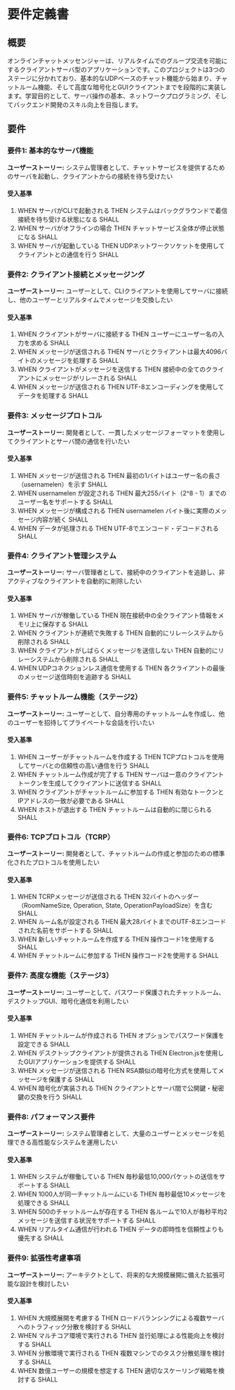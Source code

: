 # 要件定義書

## 概要

オンラインチャットメッセンジャーは、リアルタイムでのグループ交流を可能にするクライアントサーバ型のアプリケーションです。このプロジェクトは3つのステージに分かれており、基本的なUDPベースのチャット機能から始まり、チャットルーム機能、そして高度な暗号化とGUIクライアントまでを段階的に実装します。学習目的として、サーバ操作の基本、ネットワークプログラミング、そしてバックエンド開発のスキル向上を目指します。

## 要件

### 要件1: 基本的なサーバ機能

**ユーザーストーリー:** システム管理者として、チャットサービスを提供するためのサーバを起動し、クライアントからの接続を待ち受けたい

#### 受入基準

1. WHEN サーバがCLIで起動される THEN システムはバックグラウンドで着信接続を待ち受ける状態になる SHALL
2. WHEN サーバがオフラインの場合 THEN チャットサービス全体が停止状態になる SHALL
3. WHEN サーバが起動している THEN UDPネットワークソケットを使用してクライアントとの通信を行う SHALL

### 要件2: クライアント接続とメッセージング

**ユーザーストーリー:** ユーザーとして、CLIクライアントを使用してサーバに接続し、他のユーザーとリアルタイムでメッセージを交換したい

#### 受入基準

1. WHEN クライアントがサーバに接続する THEN ユーザーにユーザー名の入力を求める SHALL
2. WHEN メッセージが送信される THEN サーバとクライアントは最大4096バイトのメッセージを処理する SHALL
3. WHEN クライアントがメッセージを送信する THEN 接続中の全てのクライアントにメッセージがリレーされる SHALL
4. WHEN メッセージが送信される THEN UTF-8エンコーディングを使用してデータを処理する SHALL

### 要件3: メッセージプロトコル

**ユーザーストーリー:** 開発者として、一貫したメッセージフォーマットを使用してクライアントとサーバ間の通信を行いたい

#### 受入基準

1. WHEN メッセージが送信される THEN 最初の1バイトはユーザー名の長さ（usernamelen）を示す SHALL
2. WHEN usernamelen が設定される THEN 最大255バイト（2^8 - 1）までのユーザー名をサポートする SHALL
3. WHEN メッセージが構成される THEN usernamelen バイト後に実際のメッセージ内容が続く SHALL
4. WHEN データが処理される THEN UTF-8でエンコード・デコードされる SHALL

### 要件4: クライアント管理システム

**ユーザーストーリー:** サーバ管理者として、接続中のクライアントを追跡し、非アクティブなクライアントを自動的に削除したい

#### 受入基準

1. WHEN サーバが稼働している THEN 現在接続中の全クライアント情報をメモリ上に保存する SHALL
2. WHEN クライアントが連続で失敗する THEN 自動的にリレーシステムから削除される SHALL
3. WHEN クライアントがしばらくメッセージを送信しない THEN 自動的にリレーシステムから削除される SHALL
4. WHEN UDPコネクションレス通信を使用する THEN 各クライアントの最後のメッセージ送信時刻を追跡する SHALL

### 要件5: チャットルーム機能（ステージ2）

**ユーザーストーリー:** ユーザーとして、自分専用のチャットルームを作成し、他のユーザーを招待してプライベートな会話を行いたい

#### 受入基準

1. WHEN ユーザーがチャットルームを作成する THEN TCPプロトコルを使用してサーバとの信頼性の高い通信を行う SHALL
2. WHEN チャットルーム作成が完了する THEN サーバは一意のクライアントトークンを生成してクライアントに送信する SHALL
3. WHEN クライアントがチャットルームに参加する THEN 有効なトークンとIPアドレスの一致が必要である SHALL
4. WHEN ホストが退出する THEN チャットルームは自動的に閉じられる SHALL

### 要件6: TCPプロトコル（TCRP）

**ユーザーストーリー:** 開発者として、チャットルームの作成と参加のための標準化されたプロトコルを使用したい

#### 受入基準

1. WHEN TCRPメッセージが送信される THEN 32バイトのヘッダー（RoomNameSize, Operation, State, OperationPayloadSize）を含む SHALL
2. WHEN ルーム名が設定される THEN 最大28バイトまでのUTF-8エンコードされた名前をサポートする SHALL
3. WHEN 新しいチャットルームを作成する THEN 操作コード1を使用する SHALL
4. WHEN チャットルームに参加する THEN 操作コード2を使用する SHALL

### 要件7: 高度な機能（ステージ3）

**ユーザーストーリー:** ユーザーとして、パスワード保護されたチャットルーム、デスクトップGUI、暗号化通信を利用したい

#### 受入基準

1. WHEN チャットルームが作成される THEN オプションでパスワード保護を設定できる SHALL
2. WHEN デスクトップクライアントが提供される THEN Electron.jsを使用したGUIアプリケーションを提供する SHALL
3. WHEN メッセージが送信される THEN RSA類似の暗号化方式を使用してメッセージを保護する SHALL
4. WHEN 暗号化が実装される THEN クライアントとサーバ間で公開鍵・秘密鍵の交換を行う SHALL

### 要件8: パフォーマンス要件

**ユーザーストーリー:** システム管理者として、大量のユーザーとメッセージを処理できる高性能なシステムを運用したい

#### 受入基準

1. WHEN システムが稼働している THEN 毎秒最低10,000パケットの送信をサポートする SHALL
2. WHEN 1000人が同一チャットルームにいる THEN 毎秒最低10メッセージを処理できる SHALL
3. WHEN 500のチャットルームが存在する THEN 各ルームで10人が毎秒平均2メッセージを送信する状況をサポートする SHALL
4. WHEN リアルタイム通信が行われる THEN データの即時性を信頼性よりも優先する SHALL

### 要件9: 拡張性考慮事項

**ユーザーストーリー:** アーキテクトとして、将来的な大規模展開に備えた拡張可能な設計を検討したい

#### 受入基準

1. WHEN 大規模展開を考慮する THEN ロードバランシングによる複数サーバへのトラフィック分散を検討する SHALL
2. WHEN マルチコア環境で実行される THEN 並行処理による性能向上を検討する SHALL
3. WHEN 分散環境で実行される THEN 複数マシンでのタスク分散処理を検討する SHALL
4. WHEN 数億ユーザーの規模を想定する THEN 適切なスケーリング戦略を検討する SHALL
